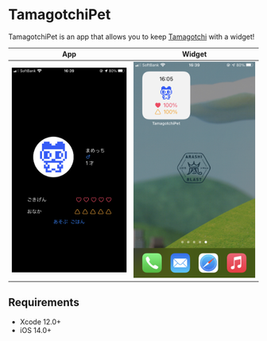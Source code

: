 #  TamagotchiPet

TamagotchiPet is an app that allows you to keep [Tamagotchi](https://toy.bandai.co.jp/series/tamagotchi/) with a widget!

| App | Widget |
| :---: | :-------:|
| ![app](materials/IMG_4276.PNG) | ![widget](materials/IMG_4277.PNG) |


## Requirements
- Xcode 12.0+
- iOS 14.0+
